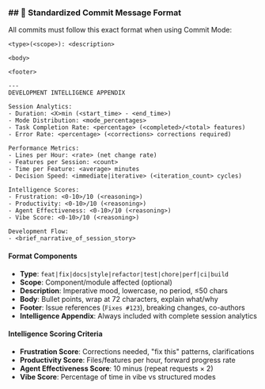 ### ## 📝 Standardized Commit Message Format

All commits must follow this exact format when using Commit Mode:

```
<type>(<scope>): <description>

<body>

<footer>

---
DEVELOPMENT INTELLIGENCE APPENDIX

Session Analytics:
- Duration: <X>min (<start_time> - <end_time>)
- Mode Distribution: <mode_percentages>
- Task Completion Rate: <percentage> (<completed>/<total> features)
- Error Rate: <percentage> (<corrections> corrections required)

Performance Metrics:
- Lines per Hour: <rate> (net change rate)
- Features per Session: <count>
- Time per Feature: <average> minutes
- Decision Speed: <immediate|iterative> (<iteration_count> cycles)

Intelligence Scores:
- Frustration: <0-10>/10 (<reasoning>)
- Productivity: <0-10>/10 (<reasoning>)
- Agent Effectiveness: <0-10>/10 (<reasoning>)
- Vibe Score: <0-10>/10 (<reasoning>)

Development Flow:
- <brief_narrative_of_session_story>
```

#### Format Components

- **Type**: `feat|fix|docs|style|refactor|test|chore|perf|ci|build`
- **Scope**: Component/module affected (optional)
- **Description**: Imperative mood, lowercase, no period, ≤50 chars
- **Body**: Bullet points, wrap at 72 characters, explain what/why
- **Footer**: Issue references (`Fixes #123`), breaking changes, co-authors
- **Intelligence Appendix**: Always included with complete session analytics

#### Intelligence Scoring Criteria

- **Frustration Score**: Corrections needed, "fix this" patterns, clarifications
- **Productivity Score**: Files/features per hour, forward progress rate
- **Agent Effectiveness Score**: 10 minus (repeat requests × 2)
- **Vibe Score**: Percentage of time in vibe vs structured modes
